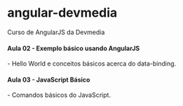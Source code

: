 # angular-devmedia
Curso de AngularJS da Devmedia

<h4>Aula 02 - Exemplo básico usando AngularJS</h4>
- Hello World e conceitos básicos acerca do data-binding.
<h4>Aula 03 - JavaScript Básico</h4>
- Comandos básicos do JavaScript.
